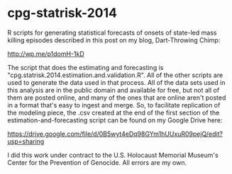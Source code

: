 cpg-statrisk-2014
=================

R scripts for generating statistical forecasts of onsets of state-led mass killing episodes described in this post on my blog, Dart-Throwing Chimp:

http://wp.me/p1domH-1kD

The script that does the estimating and forecasting is "cpg.statrisk.2014.estimation.and.validation.R". All of the other scripts are used to generate the data used in that process. All of the data sets used in this analysis are in the public domain and available for free, but not all of them are posted online, and many of the ones that are online aren't posted in a format that's easy to ingest and merge. So, to facilitate replication of the modeling piece, the .csv created at the end of the first section of the estimation-and-forecasting script can be found on my Google Drive here:

https://drive.google.com/file/d/0B5wyt4eDq98GYm1hUUxuR09pejQ/edit?usp=sharing

I did this work under contract to the U.S. Holocaust Memorial Museum's Center for the Prevention of Genocide. All errors are my own.
